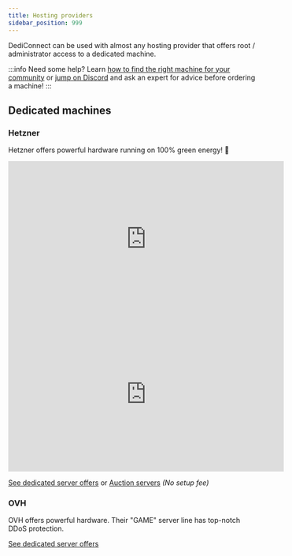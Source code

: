 ```yaml
---
title: Hosting providers
sidebar_position: 999
---
```


DediConnect can be used with almost any hosting provider that offers root / administrator access to a dedicated machine.

:::info Need some help?
Learn [how to find the right machine for your community](/getting_started/dediconnect/requirements#finding-the-right-hardware) or [jump on Discord](https://www.gameserverapp.com/join-discord) and ask an expert for advice before ordering a machine!
:::

## Dedicated machines

### Hetzner
Hetzner offers powerful hardware running on 100% green energy! 💚

<iframe width="560" height="315" src="https://www.youtube-nocookie.com/embed/QPVlO7dzJtk?si=HYAW388fl7w9Dtvh" title="YouTube video player" frameBorder="0" allow="accelerometer; autoplay; clipboard-write; encrypted-media; gyroscope; picture-in-picture; web-share" allowFullScreen></iframe>

<iframe width="560" height="315" src="https://www.youtube-nocookie.com/embed/YZkmFrUXRNw?si=X-yA6c5Xqq38HyQ5" title="YouTube video player" frameBorder="0" allow="accelerometer; autoplay; clipboard-write; encrypted-media; gyroscope; picture-in-picture; web-share" allowFullScreen></iframe>

[See dedicated server offers](https://www.hetzner.com/dedicated-rootserver?freq_from=3.5&ram_from=64&drive_type=nvme) or 
[Auction servers](https://www.hetzner.com/sb?ram_from=64&driveType=nvme) *(No setup fee)*

### OVH
OVH offers powerful hardware. Their "GAME" server line has top-notch DDoS protection.

[See dedicated server offers](https://www.ovhcloud.com/en/bare-metal/game/prices/)
